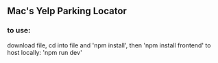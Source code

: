 ## Mac's Yelp Parking Locator ##

### to use: ###
download file,
cd into file and 'npm install', then 'npm install frontend'
to host locally:
'npm run dev'
